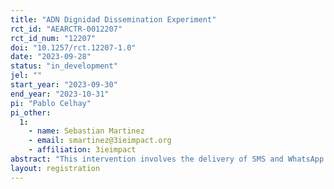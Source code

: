 ```yaml
---
title: "ADN Dignidad Dissemination Experiment"
rct_id: "AEARCTR-0012207"
rct_id_num: "12207"
doi: "10.1257/rct.12207-1.0"
date: "2023-09-28"
status: "in_development"
jel: ""
start_year: "2023-09-30"
end_year: "2023-10-31"
pi: "Pablo Celhay"
pi_other:
  1:
    - name: Sebastian Martinez
    - email: smartinez@3ieimpact.org
    - affiliation: 3ieimpact
abstract: "This intervention involves the delivery of SMS and WhatsApp messages summarizing the study results to participants. The concise messages express gratitude for participants' involvement, announce the completion of the evaluation, and provide a brief overview of the results. SMS messages include URLs for participants to access more detailed information in Spanish. WhatsApp messages include an introduction to the results and an image summarizing key findings, integrating both quantitative data and qualitative quotes from program recipients. The insights derived from this project aim to enrich our understanding of participant perspectives, program impact, and the broader evaluation process."
layout: registration
---
```


